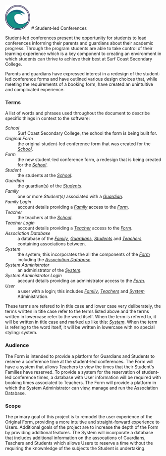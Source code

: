 <img src="images/scsc-logo.png" alt="Surf Coast Secondary College logo; two waves in a circle" width=80px>
# Student-led Conferences

Student-led conferences present the opportunity for students to lead conferences informing their parents and guardians about their academic progress. Through the program students are able to take control of their learning experience which is a key component to creating an environment in which students can thrive to achieve their best at Surf Coast Secondary College.

Parents and guardians have expressed interest in a redesign of the student-led conference forms and have outlined various design choices that, while meeting the requirements of a booking form, have created an unintuitive and complicated experience.

### Terms
A list of words and phrases used throughout the document to describe specific things in context to the software:
<dl class="def">
    <dt><dfn id="School">School</dfn></dt><dd>Surf Coast Secondary College, the school the form is being built for.</dd>
    <dt><dfn id="Original_Form">Original Form</dfn></dt><dd>the original student-led conference form that was created for the <a href="#School"><i>School</i></a>.</dd>
    <dt><dfn id="Form">Form</dfn></dt><dd>the new student-led conference form, a redesign that is being created for the <a href="#School"><i>School</i></a>.</dd>
    <dt><dfn id="Student">Student</dfn></dt><dd>the students at the <a href="#School"><i>School</i></a>.</dd>
    <dt><dfn id="Guardian">Guardian</dfn></dt><dd>the guardian(s) of the <a href="#Student"><i>Students</i></a>.</dd>
    <dt><dfn id="Family">Family</dfn></dt><dd>one or more <dfn>Student(s)</dfn> associated with a <a href="#Guardian"><i>Guardian</i></a>.</dd>
    <dt><dfn is="Family_Login">Family Login</dfn></dt><dd>account details providing a <a href="#Family"><i>Family</i></a> access to the <a href="#Form"><i>Form</i></a>.</dd>
    <dt><dfn id="Teacher">Teacher</dfn></dt><dd>the teachers at the <a href="#School"><i>School</i></a>.</dd>
    <dt><dfn id="Teacher_Login">Teacher Login</dfn></dt><dd>account details providing a <a href="#Teacher"><i>Teacher</i></a> access to the <a href="#Form"><i>Form</i></a>.</dd>
    <dt><dfn id="Association_Database">Association Database</dfn></dt><dd>a database of the <a href="#Family"><i>Family</i></a>, <a href="#Guardian"><i>Guardians</i></a>, <a href="#Student"><i>Students</i></a> and <a href="#Teacher"><i>Teachers</i></a> containing associations between.</dd>
    <dt><dfn id="System">System</dfn></dt><dd>the system; this incorporates the all the components of the <a href="#Form"><i>Form</i></a> including the <a href="#Association_Database"><i>Association Database</i></a>.</dd>
    <dt><dfn id="System_Administrator">System Administrator</dfn></dt><dd>an administrator of the <a href="#System"><i>System</i></a>.</dd>
    <dt><dfn id="System_Administrator_Login">System Administrator Login</dfn></dt><dd>account details providing an administrator access to the <a href="#Form"><i>Form</i></a>.</dd>
    <dt><dfn id="User">User</dfn></dt><dd>a user with a login; this includes <a href="#Family"><i>Family</i></a>, <a href="#Teacher"><i>Teachers</i></a> and <a href="#System"><i>System</i></a> Administration.</dd>
</dl>
These terms are refered to in title case and lower case very deliberately, the terms written in title case refer to the terms listed above and the terms written in lowercase refer to the word itself. When the term is refered to, it will be written in title case and marked up like this: <a href="#System"><i>System</i></a>. When the term is refering to the word itself, it will be written in lowercase with no special styling: system.

### Audience
The Form is intended to provide a platform for Guardians and Students to reserve a conference time at the student-led conferences. The Form will have a system that allows Teachers to view the times that their Student's Families have reserved.
To provide a system for the reservation of student-led conference times, a database with User information will be required with booking times associated to Teachers. The Form will provide a platform in which the System Administrator can view, manage and run the Association Database.

### Scope
The primary goal of this project is to remodel the user experience of the Original Form, providing a more intuitive and straight-forward experience to Users.
Additional goals of the project are to increase the depth of the Form by providing additional features. The System will incorporate a database that includes additional information on the assocations of Guardians, Teachers and Students which allows Users to reserve a time without the requiring the knownledge of the subjects the Student is undertaking.
